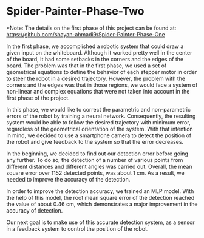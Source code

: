 # Spider-Painter-Phase-Two

*Note: The details on the first phase of this project can be found at: https://github.com/shayan-ahmadi9/Spider-Painter-Phase-One

In the first phase, we accomplished a robotic system that could draw a given input on the whiteboard. Although it worked pretty well in the center of the board, It had some setbacks in the corners and the edges of the board. The problem was that in the first phase, we used a set of geometrical equations to define the behavior of each stepper motor in order to steer the robot in a desired trajectory. However, the problem with the corners and the edges was that in those regions, we would face a system of non-linear and complex equations that were not taken into account in the first phase of the project.

In this phase, we would like to correct the parametric and non-parametric errors of the robot by training a neural network. Consequently, the resulting system would be able to follow the desired trajectory with minimum error, regardless of the geometrical orientation of the system. With that intention in mind, we decided to use a smartphone camera to detect the position of the robot and give feedback to the system so that the error decreases.

In the beginning, we decided to find out our detection error before going any further. To do so, the detection of a number of various points from different distances and different angles was carried out. Overall, the mean square error over 1152 detected points, was about 1 cm. As a result, we needed to improve the accuracy of the detection.

In order to improve the detection accuracy, we trained an MLP model. With the help of this model, the root mean square error of the detection reached the value of about 0.46 cm, which demonstrates a major improvement in the accuracy of detection.

Our next goal is to make use of this accurate detection system, as a sensor in a feedback system to control the position of the robot.

